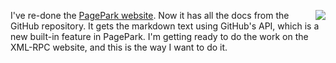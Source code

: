 <img src="http://scripting.com/images/2018/01/01/bear.png" border="0" align="right">I've re-done the <a href="http://pagepark.io/">PagePark website</a>. Now it has all the docs from the GitHub repository. It gets the markdown text using GitHub's API, which is a new built-in feature in PagePark. I'm getting ready to do the work on the XML-RPC website, and this is the way I want to do it. 
